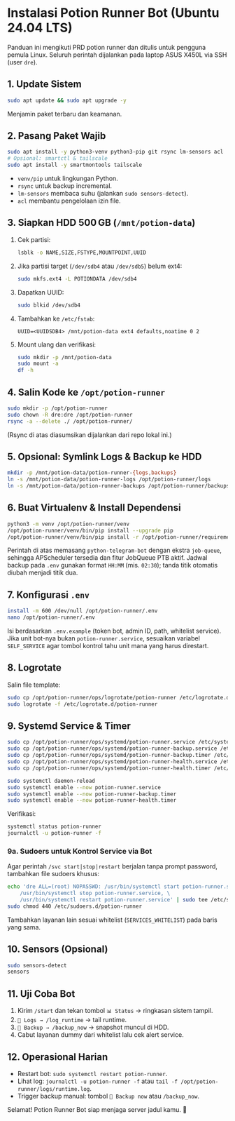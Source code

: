 # Instalasi Potion Runner Bot (Ubuntu 24.04 LTS)

Panduan ini mengikuti PRD potion runner dan ditulis untuk pengguna pemula Linux. Seluruh perintah dijalankan pada laptop ASUS X450L via SSH (user `dre`).

## 1. Update Sistem
```bash
sudo apt update && sudo apt upgrade -y
```
Menjamin paket terbaru dan keamanan.

## 2. Pasang Paket Wajib
```bash
sudo apt install -y python3-venv python3-pip git rsync lm-sensors acl
# Opsional: smartctl & tailscale
sudo apt install -y smartmontools tailscale
```
- `venv/pip` untuk lingkungan Python.
- `rsync` untuk backup incremental.
- `lm-sensors` membaca suhu (jalankan `sudo sensors-detect`).
- `acl` membantu pengelolaan izin file.

## 3. Siapkan HDD 500 GB (`/mnt/potion-data`)
1. Cek partisi:
   ```bash
   lsblk -o NAME,SIZE,FSTYPE,MOUNTPOINT,UUID
   ```
2. Jika partisi target (`/dev/sdb4` atau `/dev/sdb5`) belum ext4:
   ```bash
   sudo mkfs.ext4 -L POTIONDATA /dev/sdb4
   ```
3. Dapatkan UUID:
   ```bash
   sudo blkid /dev/sdb4
   ```
4. Tambahkan ke `/etc/fstab`:
   ```
   UUID=<UUIDSDB4> /mnt/potion-data ext4 defaults,noatime 0 2
   ```
5. Mount ulang dan verifikasi:
   ```bash
   sudo mkdir -p /mnt/potion-data
   sudo mount -a
   df -h
   ```

## 4. Salin Kode ke `/opt/potion-runner`
```bash
sudo mkdir -p /opt/potion-runner
sudo chown -R dre:dre /opt/potion-runner
rsync -a --delete ./ /opt/potion-runner/
```
(Rsync di atas diasumsikan dijalankan dari repo lokal ini.)

## 5. Opsional: Symlink Logs & Backup ke HDD
```bash
mkdir -p /mnt/potion-data/potion-runner-{logs,backups}
ln -s /mnt/potion-data/potion-runner-logs /opt/potion-runner/logs
ln -s /mnt/potion-data/potion-runner-backups /opt/potion-runner/backups
```

## 6. Buat Virtualenv & Install Dependensi
```bash
python3 -m venv /opt/potion-runner/venv
/opt/potion-runner/venv/bin/pip install --upgrade pip
/opt/potion-runner/venv/bin/pip install -r /opt/potion-runner/requirements.lock
```
Perintah di atas memasang `python-telegram-bot` dengan ekstra `job-queue`, sehingga APScheduler tersedia dan fitur JobQueue PTB aktif. Jadwal backup pada `.env` gunakan format `HH:MM` (mis. `02:30`); tanda titik otomatis diubah menjadi titik dua.

## 7. Konfigurasi `.env`
```bash
install -m 600 /dev/null /opt/potion-runner/.env
nano /opt/potion-runner/.env
```
Isi berdasarkan `.env.example` (token bot, admin ID, path, whitelist service). Jika unit bot-nya bukan `potion-runner.service`, sesuaikan variabel `SELF_SERVICE` agar tombol kontrol tahu unit mana yang harus direstart.

## 8. Logrotate
Salin file template:
```bash
sudo cp /opt/potion-runner/ops/logrotate/potion-runner /etc/logrotate.d/potion-runner
sudo logrotate -f /etc/logrotate.d/potion-runner
```

## 9. Systemd Service & Timer
```bash
sudo cp /opt/potion-runner/ops/systemd/potion-runner.service /etc/systemd/system/
sudo cp /opt/potion-runner/ops/systemd/potion-runner-backup.service /etc/systemd/system/
sudo cp /opt/potion-runner/ops/systemd/potion-runner-backup.timer /etc/systemd/system/
sudo cp /opt/potion-runner/ops/systemd/potion-runner-health.service /etc/systemd/system/
sudo cp /opt/potion-runner/ops/systemd/potion-runner-health.timer /etc/systemd/system/

sudo systemctl daemon-reload
sudo systemctl enable --now potion-runner.service
sudo systemctl enable --now potion-runner-backup.timer
sudo systemctl enable --now potion-runner-health.timer
```
Verifikasi:
```bash
systemctl status potion-runner
journalctl -u potion-runner -f
```

### 9a. Sudoers untuk Kontrol Service via Bot
Agar perintah `/svc start|stop|restart` berjalan tanpa prompt password, tambahkan file sudoers khusus:

```bash
echo 'dre ALL=(root) NOPASSWD: /usr/bin/systemctl start potion-runner.service, \
    /usr/bin/systemctl stop potion-runner.service, \
    /usr/bin/systemctl restart potion-runner.service' | sudo tee /etc/sudoers.d/potion-runner
sudo chmod 440 /etc/sudoers.d/potion-runner
```

Tambahkan layanan lain sesuai whitelist (`SERVICES_WHITELIST`) pada baris yang sama.

## 10. Sensors (Opsional)
```bash
sudo sensors-detect
sensors
```

## 11. Uji Coba Bot
1. Kirim `/start` dan tekan tombol `📊 Status` → ringkasan sistem tampil.
2. `📜 Logs → /log_runtime` → tail runtime.
3. `💾 Backup → /backup_now` → snapshot muncul di HDD.
4. Cabut layanan dummy dari whitelist lalu cek alert service.

## 12. Operasional Harian
- Restart bot: `sudo systemctl restart potion-runner`.
- Lihat log: `journalctl -u potion-runner -f` atau `tail -f /opt/potion-runner/logs/runtime.log`.
- Trigger backup manual: tombol `💾 Backup now` atau `/backup_now`.

Selamat! Potion Runner Bot siap menjaga server jadul kamu. 🧃
